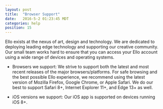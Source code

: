 ```yaml
---
layout: post
title:  "Browser Support"
date:   2016-5-2 01:23:45 MDT
categories: help
position: 15
---
```


Ello exists at the nexus of art, design and technology. We are dedicated to deploying leading edge technology and supporting our creative community. Our small team works hard to ensure that you can access your Ello account using a wide range of devices and operating systems.

* Browsers we support:
We strive to support both the latest and most recent releases of the major browsers/platforms. For safe browsing and the best possible Ello experience, we recommend using the latest version of Mozilla Firefox, Google Chrome, or Apple Safari. We do our best to support Safari 8+, Internet Explorer 11+, and Edge 13+ as well. 

* iOS versions we support:
Our iOS app is supported on devices running iOS 8+.
